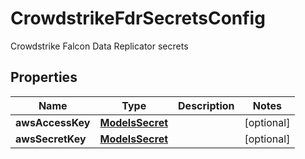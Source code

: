 

# CrowdstrikeFdrSecretsConfig

Crowdstrike Falcon Data Replicator secrets

## Properties

| Name | Type | Description | Notes |
|------------ | ------------- | ------------- | -------------|
|**awsAccessKey** | [**ModelsSecret**](ModelsSecret.md) |  |  [optional] |
|**awsSecretKey** | [**ModelsSecret**](ModelsSecret.md) |  |  [optional] |



